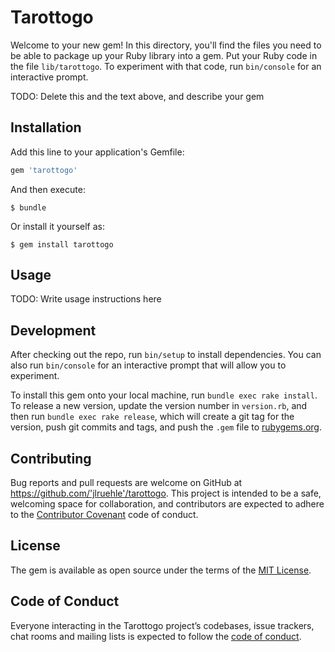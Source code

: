 # Tarottogo

Welcome to your new gem! In this directory, you'll find the files you need to be able to package up your Ruby library into a gem. Put your Ruby code in the file `lib/tarottogo`. To experiment with that code, run `bin/console` for an interactive prompt.

TODO: Delete this and the text above, and describe your gem

## Installation

Add this line to your application's Gemfile:

```ruby
gem 'tarottogo'
```

And then execute:

    $ bundle

Or install it yourself as:

    $ gem install tarottogo

## Usage

TODO: Write usage instructions here

## Development

After checking out the repo, run `bin/setup` to install dependencies. You can also run `bin/console` for an interactive prompt that will allow you to experiment.

To install this gem onto your local machine, run `bundle exec rake install`. To release a new version, update the version number in `version.rb`, and then run `bundle exec rake release`, which will create a git tag for the version, push git commits and tags, and push the `.gem` file to [rubygems.org](https://rubygems.org).

## Contributing

Bug reports and pull requests are welcome on GitHub at https://github.com/'jlruehle'/tarottogo. This project is intended to be a safe, welcoming space for collaboration, and contributors are expected to adhere to the [Contributor Covenant](http://contributor-covenant.org) code of conduct.

## License

The gem is available as open source under the terms of the [MIT License](https://opensource.org/licenses/MIT).

## Code of Conduct

Everyone interacting in the Tarottogo project’s codebases, issue trackers, chat rooms and mailing lists is expected to follow the [code of conduct](https://github.com/'jlruehle'/tarottogo/blob/master/CODE_OF_CONDUCT.md).
